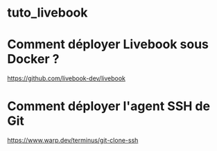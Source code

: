 # tuto_livebook

# Comment déployer Livebook sous Docker ?
https://github.com/livebook-dev/livebook


# Comment déployer l'agent SSH de Git
https://www.warp.dev/terminus/git-clone-ssh

